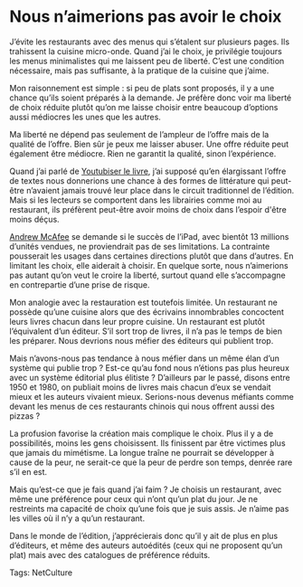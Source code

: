 # Nous n’aimerions pas avoir le choix

J’évite les restaurants avec des menus qui s’étalent sur plusieurs pages. Ils trahissent la cuisine micro-onde. Quand j’ai le choix, je privilégie toujours les menus minimalistes qui me laissent peu de liberté. C’est une condition nécessaire, mais pas suffisante, à la pratique de la cuisine que j’aime.

Mon raisonnement est simple : si peu de plats sont proposés, il y a une chance qu’ils soient préparés à la demande. Je préfère donc voir ma liberté de choix réduite plutôt qu’on me laisse choisir entre beaucoup d’options aussi médiocres les unes que les autres.

Ma liberté ne dépend pas seulement de l’ampleur de l’offre mais de la qualité de l’offre. Bien sûr je peux me laisser abuser. Une offre réduite peut également être médiocre. Rien ne garantit la qualité, sinon l’expérience.

Quand j’ai parlé de [Youtubiser le livre](http://blog.tcrouzet.com/2010/10/26/youtubiser-le-livre/), j’ai supposé qu’en élargissant l’offre de textes nous donnerions une chance à des formes de littérature qui peut-être n’avaient jamais trouvé leur place dans le circuit traditionnel de l’édition. Mais si les lecteurs se comportent dans les librairies comme moi au restaurant, ils préfèrent peut-être avoir moins de choix dans l’espoir d'être moins déçus.

[Andrew McAfee](http://blogs.hbr.org/hbr/mcafee/2010/11/why-people-want-less-choice.html) se demande si le succès de l’iPad, avec bientôt 13 millions d’unités vendues, ne proviendrait pas de ses limitations. La contrainte pousserait les usages dans certaines directions plutôt que dans d’autres. En limitant les choix, elle aiderait à choisir. En quelque sorte, nous n’aimerions pas autant qu’on veut le croire la liberté, surtout quand elle s’accompagne en contrepartie d’une prise de risque.

Mon analogie avec la restauration est toutefois limitée. Un restaurant ne possède qu’une cuisine alors que des écrivains innombrables concoctent leurs livres chacun dans leur propre cuisine. Un restaurant est plutôt l’équivalent d’un éditeur. S’il sort trop de livres, il n’a pas le temps de bien les préparer. Nous devrions nous méfier des éditeurs qui publient trop.

Mais n’avons-nous pas tendance à nous méfier dans un même élan d’un système qui publie trop ? Est-ce qu’au fond nous n’étions pas plus heureux avec un système éditorial plus élitiste ? D’ailleurs par le passé, disons entre 1950 et 1980, on publiait moins de livres mais chacun d’eux se vendait mieux et les auteurs vivaient mieux. Serions-nous devenus méfiants comme devant les menus de ces restaurants chinois qui nous offrent aussi des pizzas ?

La profusion favorise la création mais complique le choix. Plus il y a de possibilités, moins les gens choisissent. Ils finissent par être victimes plus que jamais du mimétisme. La longue traîne ne pourrait se développer à cause de la peur, ne serait-ce que la peur de perdre son temps, denrée rare s’il en est.

Mais qu’est-ce que je fais quand j’ai faim ? Je choisis un restaurant, avec même une préférence pour ceux qui n’ont qu’un plat du jour. Je ne restreints ma capacité de choix qu’une fois que je suis assis. Je n’aime pas les villes où il n’y a qu’un restaurant.

Dans le monde de l’édition, j’apprécierais donc qu’il y ait de plus en plus d’éditeurs, et même des auteurs autoédités (ceux qui ne proposent qu’un plat) mais avec des catalogues de préférence réduits.

Tags: NetCulture